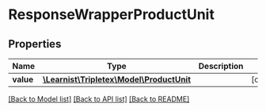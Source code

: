 # ResponseWrapperProductUnit

## Properties
Name | Type | Description | Notes
------------ | ------------- | ------------- | -------------
**value** | [**\Learnist\Tripletex\Model\ProductUnit**](ProductUnit.md) |  | [optional] 

[[Back to Model list]](../../README.md#documentation-for-models) [[Back to API list]](../../README.md#documentation-for-api-endpoints) [[Back to README]](../../README.md)

